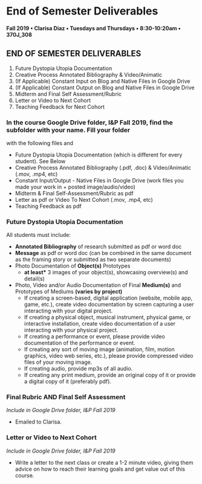 # End of Semester Deliverables

#### Fall 2019 • Clarisa Diaz • Tuesdays and Thursdays • 8:30-10:20am • 370J_308

## END OF SEMESTER DELIVERABLES

1. Future Dystopia Utopia Documentation
2. Creative Process Annotated Bibliography & Video/Animatic
3. \(If Applicable\) Constant Input on Blog and Native Files in Google Drive
4. \(If Applicable\) Constant Output on Blog and Native Files in Google Drive
5. Midterm and Final Self Assessment/Rubric
6. Letter or Video to Next Cohort 
7. Teaching Feedback for Next Cohort

### In the course Google Drive folder, I&P Fall 2019, find the subfolder with your name. Fill your folder

with the following files and

* Future Dystopia Utopia Documentation \(which is different for every student\). See Below
* Creative Process Annotated Bibliography \(.pdf, .doc\) & Video/Animatic \(.mov, .mp4, etc\)
* Constant Input/Output - Native Files in Google Drive (work files you made your work in + posted image/audio/video)
* Midterm & Final Self-Assessment/Rubric as pdf
* Letter as pdf or Video To Next Cohort \(.mov, .mp4, etc\)
* Teaching Feedback as pdf

### Future Dystopia Utopia Documentation

All students must include:

* **Annotated Bibliography** of research submitted as pdf or word doc
* **Message** as pdf or word doc \(can be combined in the same document as the framing story or submitted as two separate documents\)
* Photo Documentation of **Object\(s\)** Prototypes
  * **at least\*** 3 images of your object\(s\), showcasing overview\(s\) and detail\(s\)
* Photo, Video and/or Audio Documentation of Final **Medium\(s\)** and Prototypes of Mediums **\(varies by project\)**
  * If creating a screen-based, digital application \(website, mobile app, game, etc.\), create video documentation by screen capturing a user interacting with your digital project.
  * If creating a physical object, musical instrument, physical game, or interactive installation, create video documentation of a user interacting with your physical project.
  * If creating a performance or event, please provide video documentation of the performance or event.
  * If creating any sort of moving image \(animation, film, motion graphics, video web series, etc.\), please provide compressed video files of your moving image.
  * If creating audio, provide mp3s of all audio.
  * If creating any print medium, provide an original copy of it or provide a digital copy of it \(preferably pdf\).

### Final Rubric AND Final Self Assessment

_Include in Google Drive folder, I&P Fall 2019_

* Emailed to Clarisa.

### Letter or Video to Next Cohort

_Include in Google Drive folder, I&P Fall 2019_

* Write a letter to the next class or create a 1-2 minute video, giving them advice on how to reach their learning goals and get value out of this course.

